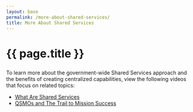 ```yaml
---
layout: base
permalink: /more-about-shared-services/
title: More About Shared Services
---
```



<section class="usa-graphic-list usa-section sml-margin bg-gradient">
    <div class="grid-container">
        <div class="grid-row">
            <div class="tablet:grid-col">
                <h1 class="text-primary" style="font-size: 30px;" > {{ page.title }}</h1>
            </div>
        <div>
        <div>
            <p>To learn more about the government-wide Shared Services approach and the benefits of creating centralized capabilities, view the following videos that focus on related topics:</p>
            <ul>
                <li><a href="https://vimeo.com/569954187/07960a41a1">What Are Shared Services</a></li>
                <li><a href="https://vimeo.com/569978556/8972d50810">QSMOs and The Trail to Mission Success</a></li>
            </ul>
        </div>
    </div>
